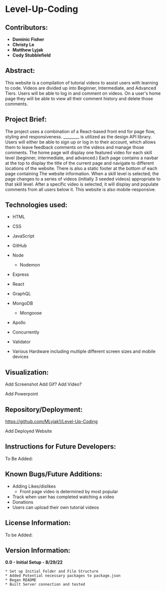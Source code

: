 # Level-Up-Coding

## Contributors:
* **Dominic Fisher**
* **Christy Le**
* **Matthew Lyjak**
* **Cody Stubblefield**

## Abstract:

This website is a compilation of tutorial videos to assist users with learning to code.  Videos are divided up into Beginner, Intermediate, and Advanced Tiers.  Users will be able to log in and comment on videos.  On a user's home page they will be able to view all their comment history and delete those comments.

## Project Brief:

The project uses a combination of a React-based front end for page flow, styling and responsiveness.  ________ is utilized as the design API library.  Users will either be able to sign up or log in to their account, which allows them to leave feedback comments on the videos and manage those comments.  The home page will display one featured video for each skill level (beginner, intermediate, and advanced.)   Each page contains a navbar at the top to display the title of the current page and navigate to different locations of the website.  There is also a static footer at the bottom of each page containing The website information.  When a skill level is selected; the page changes to a series of videos (initially 3 seeded videos) appropriate to that skill level. After a specific video is selected, it will display and populate comments from all users below it. This website is also mobile-responsive.

## Technologies used:

* HTML
* CSS
* JavaScript
* GitHub
* Node
    * Nodemon 
* Express
* React
* GraphQL
* MongoDB
    * Mongoose
* Apollo
* Concurrently
* Validator

* Various Hardware including multiple different screen sizes and mobile devices

## Visualization:

[](Presentation/Project%203%20Excalidraw.excalidraw)

Add Screenshot
Add Gif?
Add Video?

Add Powerpoint

## Repository/Deployment:

https://github.com/MLyjak1/Level-Up-Coding

Add Deployed Website

## Instructions for Future Developers:

To Be Added:

## Known Bugs/Future Additions:

* Adding Likes/dislikes
    * Front page video is determined by most popular
* Track when user has completed watching a video
* Donations
* Users can upload their own tutorial videos

## License Information:

To be Added:

## Version Information:

**0.0 - Initial Setup - 8/29/22**

    * Set up Initial Folder and File Structure
    * Added Potential necessary packages to package.json
    * Began README
    * Built Server connection and tested
